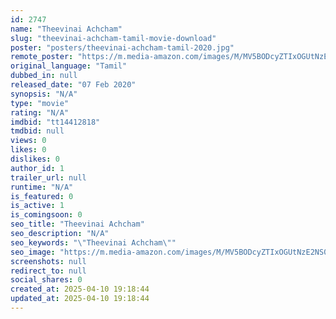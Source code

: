 ```yaml
---
id: 2747
name: "Theevinai Achcham"
slug: "theevinai-achcham-tamil-movie-download"
poster: "posters/theevinai-achcham-tamil-2020.jpg"
remote_poster: "https://m.media-amazon.com/images/M/MV5BODcyZTIxOGUtNzE2NS00YTU4LWJiNTMtMDBjNmYxZTE3YjY0XkEyXkFqcGdeQXVyNjI1OTU4MjA@._V1_SX300.jpg"
original_language: "Tamil"
dubbed_in: null
released_date: "07 Feb 2020"
synopsis: "N/A"
type: "movie"
rating: "N/A"
imdbid: "tt14412818"
tmdbid: null
views: 0
likes: 0
dislikes: 0
author_id: 1
trailer_url: null
runtime: "N/A"
is_featured: 0
is_active: 1
is_comingsoon: 0
seo_title: "Theevinai Achcham"
seo_description: "N/A"
seo_keywords: "\"Theevinai Achcham\""
seo_image: "https://m.media-amazon.com/images/M/MV5BODcyZTIxOGUtNzE2NS00YTU4LWJiNTMtMDBjNmYxZTE3YjY0XkEyXkFqcGdeQXVyNjI1OTU4MjA@._V1_SX300.jpg"
screenshots: null
redirect_to: null
social_shares: 0
created_at: 2025-04-10 19:18:44
updated_at: 2025-04-10 19:18:44
---
```


